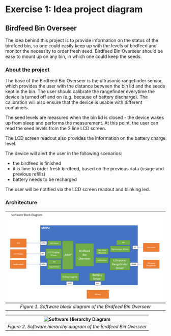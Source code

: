 # Exercise 1: Idea project diagram

## Birdfeed Bin Overseer

The idea behind this project is to provide information on the status of the
birdfeed bin, so one could easily keep up with the levels of birdfeed and
monitor the necessity to order fresh seed. Birdfeed Bin Overseer should be easy
to mount up on any bin, in which one could keep the seeds.

### About the project
The base of the Birdfeed Bin Overseer is the ultrasonic rangefinder sensor,
which provides the user with the distance between the bin lid and the seeds kept
in the bin. The user should calibrate the rangefinder everytime the device is
turned off and on (e.g. because of battery discharge). The calibration will also
ensure that the device is usable with different containers.

The seed levels are measured when the bin lid is closed - the device wakes up
from sleep and performs the measurement. At this point, the user can read the
seed levels from the 2 line LCD screen. 

The LCD screen readout also provides the information on the battery charge
level.

The device will alert the user in the following scenarios:
- the birdfeed is finished
- it is time to order fresh birdfeed, based on the previous data (usage and
  previous refills)
- battery needs to be recharged

The user will be notified via the LCD screen readout and blinking led.


### Architecture


|![Software block diagram](assets/hw01_software-block-diagram.png)|
|:--:|
| *Figure 1. Software block diagram of the Birdfeed Bin Overseer*|

|![Software Hierarchy Diagram](assets/hw01_software-hierarchy-diagram.png)|
|:--:|
| *Figure 2. Software hierarchy diagram of the Birdfeed Bin Overseer*|
